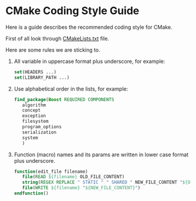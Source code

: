 # CMake Coding Style Guide

Here is a guide describes the recommended coding style for CMake.

First of all look through [CMakeLists.txt](src/CMakeLists.txt) file.

Here are some rules we are sticking to.

1. All variable in uppercase format plus underscore, for example:

   ``` cmake
   set(HEADERS ...)
   set(LIBRARY_PATH ...)
   ```

2. Use alphabetical order in the lists, for example:

   ``` cmake
   find_package(Boost REQUIRED COMPONENTS
      algorithm
      concept
      exception
      filesystem
      program_options
      serialization
      system
      )
   ```
3. Function (macro) names and its params are written in lower case format plus underscore.

   ``` cmake
   function(edit_file filename)
      file(READ ${filename} OLD_FILE_CONTENT)
      string(REGEX REPLACE " STATIC " " SHARED " NEW_FILE_CONTENT "${OLD_FILE_CONTENT}")
      file(WRITE ${filename} "${NEW_FILE_CONTENT}")
   endfunction()
   ```
